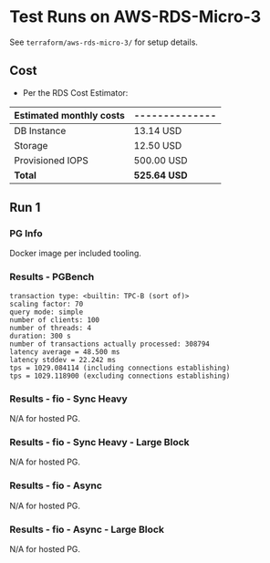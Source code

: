 # Test Runs on AWS-RDS-Micro-3 #

See `terraform/aws-rds-micro-3/` for setup details.

## Cost ##

- Per the RDS Cost Estimator:

| Estimated **monthly** costs | -------------- |
| ----------------------- | ------------------ |
| DB Instance             | 13.14 USD          |
| Storage                 | 12.50 USD          |
| Provisioned IOPS        | 500.00 USD         |
| **Total**               | **525.64 USD**     |

## Run 1 ##

### PG Info ###

Docker image per included tooling.

### Results - PGBench ###

```
transaction type: <builtin: TPC-B (sort of)>
scaling factor: 70
query mode: simple
number of clients: 100
number of threads: 4
duration: 300 s
number of transactions actually processed: 308794
latency average = 48.500 ms
latency stddev = 22.242 ms
tps = 1029.084114 (including connections establishing)
tps = 1029.118900 (excluding connections establishing)
```

### Results - fio - Sync Heavy ###

N/A for hosted PG.

### Results - fio - Sync Heavy - Large Block ###

N/A for hosted PG.

### Results - fio - Async ###

N/A for hosted PG.

### Results - fio - Async - Large Block ###

N/A for hosted PG.

